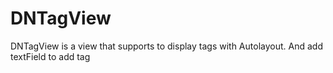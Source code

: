 # DNTagView
DNTagView is a view that supports to display tags with Autolayout. And add textField to add tag
